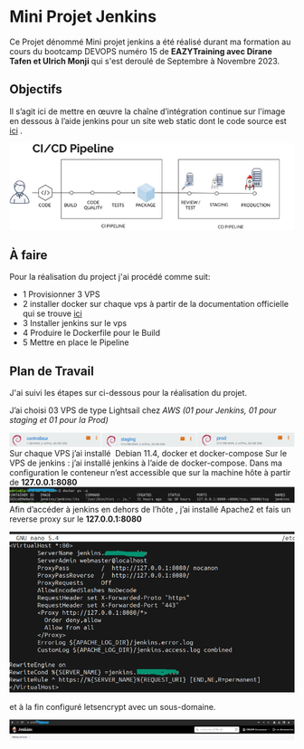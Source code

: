 
# Mini Projet Jenkins

Ce Projet dénommé Mini projet jenkins a été réalisé durant ma formation au cours du bootcamp DEVOPS numéro 15 de **EAZYTraining avec Dirane Tafen et Ulrich Monji** qui s'est deroulé de Septembre à Novembre 2023.


## Objectifs
Il s’agit ici de mettre en œuvre la chaîne d’intégration continue sur l'image en dessous à l’aide jenkins pour un site web static dont le code source est [ici](https://github.com/diranetafen/static-website-example) .

![](pipeline.png)
 
## À faire
Pour la réalisation du project j'ai procédé comme suit:
- 1 Provisionner 3 VPS 
- 2 installer docker sur chaque vps à partir de la documentation officielle qui se trouve [ici](https://docs.docker.com/engine/install/debian/) 
- 3 Installer jenkins sur le vps 
- 4 Produire le Dockerfile pour le Build
- 5 Mettre en place le Pipeline



## Plan de Travail
J'ai suivi les étapes sur ci-dessous pour la réalisation du projet.

J’ai choisi 03 VPS de type Lightsail chez *AWS* *(01 pour Jenkins, 01 pour staging et 01 pour la Prod)*

![](vps.png)
Sur chaque VPS j’ai installé  Debian 11.4, docker et docker-compose
Sur le VPS de jenkins :
  j’ai installé jenkins à l’aide de docker-compose. Dans ma configuration le conteneur n’est accessible que sur la machine hôte à partir de  **127.0.0.1:8080**
![](docker-ps-a.png)
Afin d’accéder à jenkins en dehors de l’hôte , j’ai installé Apache2 et fais un reverse proxy sur le **127.0.0.1:8080**

![](apache.png)

et à la fin configuré letsencrypt avec un sous-domaine.

![](jenkins-url.jpg)
